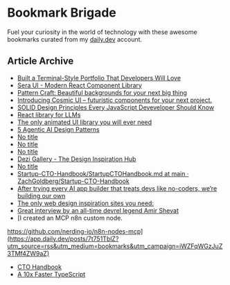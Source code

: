 # Bookmark Brigade
Fuel your curiosity in the world of technology with these awesome bookmarks curated from my [daily.dev](https://app.daily.dev/Anmol-Baranwal) account.

## Article Archive

<!-- DAILY-DEV-BOOKMARKS:START -->
- [Built a Terminal-Style Portfolio That Developers Will Love](https://app.daily.dev/posts/DNPjPiFQr?utm_source=rss&utm_medium=bookmarks&utm_campaign=iWZFqWGzJuZ3TMf4ZW9aZ)
- [Sera UI - Modern React Component Library](https://app.daily.dev/posts/eL4Q1zNwC?utm_source=rss&utm_medium=bookmarks&utm_campaign=iWZFqWGzJuZ3TMf4ZW9aZ)
- [Pattern Craft: Beautiful backgrounds for your next big thing](https://app.daily.dev/posts/DZPXbojGo?utm_source=rss&utm_medium=bookmarks&utm_campaign=iWZFqWGzJuZ3TMf4ZW9aZ)
- [Introducing Cosmic UI – futuristic components for your next project.](https://app.daily.dev/posts/V4fuVf4Qi?utm_source=rss&utm_medium=bookmarks&utm_campaign=iWZFqWGzJuZ3TMf4ZW9aZ)
- [SOLID Design Principles Every JavaScript Deveveloper Should Know](https://app.daily.dev/posts/MpFHScNdq?utm_source=rss&utm_medium=bookmarks&utm_campaign=iWZFqWGzJuZ3TMf4ZW9aZ)
- [React library for LLMs](https://app.daily.dev/posts/FUnoAEKcm?utm_source=rss&utm_medium=bookmarks&utm_campaign=iWZFqWGzJuZ3TMf4ZW9aZ)
- [The only animated UI library you will ever need](https://app.daily.dev/posts/7WxxBNcC8?utm_source=rss&utm_medium=bookmarks&utm_campaign=iWZFqWGzJuZ3TMf4ZW9aZ)
- [5 Agentic AI Design Patterns](https://app.daily.dev/posts/nK1fTkLKv?utm_source=rss&utm_medium=bookmarks&utm_campaign=iWZFqWGzJuZ3TMf4ZW9aZ)
- [No title](https://app.daily.dev/posts/wB0Ayq4Vt?utm_source=rss&utm_medium=bookmarks&utm_campaign=iWZFqWGzJuZ3TMf4ZW9aZ)
- [No title](https://app.daily.dev/posts/BTb2wUjXa?utm_source=rss&utm_medium=bookmarks&utm_campaign=iWZFqWGzJuZ3TMf4ZW9aZ)
- [No title](https://app.daily.dev/posts/xUgrNl8Uq?utm_source=rss&utm_medium=bookmarks&utm_campaign=iWZFqWGzJuZ3TMf4ZW9aZ)
- [Dezi Gallery - The Design Inspiration Hub](https://app.daily.dev/posts/5LaW8CSTr?utm_source=rss&utm_medium=bookmarks&utm_campaign=iWZFqWGzJuZ3TMf4ZW9aZ)
- [No title](https://app.daily.dev/posts/sPOm16dIk?utm_source=rss&utm_medium=bookmarks&utm_campaign=iWZFqWGzJuZ3TMf4ZW9aZ)
- [Startup-CTO-Handbook/StartupCTOHandbook.md at main · ZachGoldberg/Startup-CTO-Handbook](https://app.daily.dev/posts/xnqiGpyR1?utm_source=rss&utm_medium=bookmarks&utm_campaign=iWZFqWGzJuZ3TMf4ZW9aZ)
- [After trying every AI app builder that treats devs like no-coders, we’re building our own](https://app.daily.dev/posts/SEws7e3Wg?utm_source=rss&utm_medium=bookmarks&utm_campaign=iWZFqWGzJuZ3TMf4ZW9aZ)
- [The only web design inspiration sites you need:](https://app.daily.dev/posts/GZxQxYsX0?utm_source=rss&utm_medium=bookmarks&utm_campaign=iWZFqWGzJuZ3TMf4ZW9aZ)
- [Great interview by an all-time devrel legend Amir Shevat](https://app.daily.dev/posts/mDHqpmbIq?utm_source=rss&utm_medium=bookmarks&utm_campaign=iWZFqWGzJuZ3TMf4ZW9aZ)
- [I created an MCP n8n custom node. 

https://github.com/nerding-io/n8n-nodes-mcp](https://app.daily.dev/posts/7t751TblZ?utm_source=rss&utm_medium=bookmarks&utm_campaign=iWZFqWGzJuZ3TMf4ZW9aZ)
- [CTO Handbook](https://app.daily.dev/posts/BykQ6djeT?utm_source=rss&utm_medium=bookmarks&utm_campaign=iWZFqWGzJuZ3TMf4ZW9aZ)
- [A 10x Faster TypeScript](https://app.daily.dev/posts/uvKh8eu8R?utm_source=rss&utm_medium=bookmarks&utm_campaign=iWZFqWGzJuZ3TMf4ZW9aZ)
<!-- DAILY-DEV-BOOKMARKS:END -->
